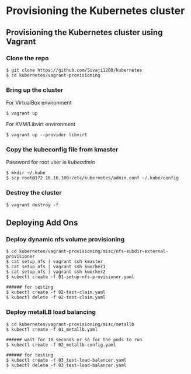 # Provisioning the Kubernetes cluster

## Provisioning the Kubernetes cluster using Vagrant

### Clone the repo
```
$ git clone https://github.com/Sivaji1208/kubernetes
$ cd kubernetes/vagrant-provisioning
```
### Bring up the cluster
For VirtualBox environment
```
$ vagrant up
```
For KVM/Libvirt environment
```
$ vagrant up --provider libvirt
```
### Copy the kubeconfig file from kmaster
Password for root user is _kubeadmin_
```
$ mkdir ~/.kube
$ scp root@172.16.16.100:/etc/kubernetes/admin.conf ~/.kube/config
```
### Destroy the cluster
```
$ vagrant destroy -f
```

## Deploying Add Ons
### Deploy dynamic nfs volume provisioning
```
$ cd kubernetes/vagrant-provisioning/misc/nfs-subdir-external-provisioner
$ cat setup_nfs | vagrant ssh kmaster
$ cat setup_nfs | vagrant ssh kworker1
$ cat setup_nfs | vagrant ssh kworker2
$ kubectl create -f 01-setup-nfs-provisioner.yaml

###### for testing
$ kubectl create -f 02-test-claim.yaml
$ kubectl delete -f 02-test-claim.yaml
```
### Deploy metalLB load balancing
```
$ cd kubernetes/vagrant-provisioning/misc/metallb
$ kubectl create -f 01_metallb.yaml

###### wait for 10 seconds or so for the pods to run
$ kubectl create -f 02_metallb-config.yaml

###### for testing
$ kubectl create -f 03_test-load-balancer.yaml
$ kubectl delete -f 03_test-load-balancer.yaml
